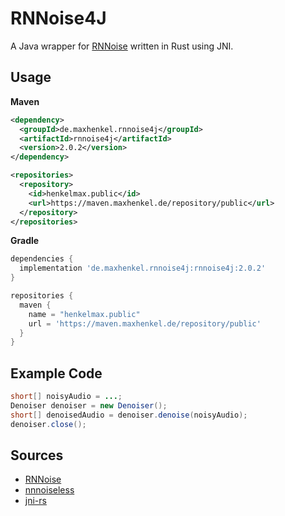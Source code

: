 # RNNoise4J

A Java wrapper for [RNNoise](https://jmvalin.ca/demo/rnnoise/) written in Rust using JNI.

## Usage

**Maven**

``` xml
<dependency>
  <groupId>de.maxhenkel.rnnoise4j</groupId>
  <artifactId>rnnoise4j</artifactId>
  <version>2.0.2</version>
</dependency>

<repositories>
  <repository>
    <id>henkelmax.public</id>
    <url>https://maven.maxhenkel.de/repository/public</url>
  </repository>
</repositories>
```

**Gradle**

``` groovy
dependencies {
  implementation 'de.maxhenkel.rnnoise4j:rnnoise4j:2.0.2'
}

repositories {
  maven {
    name = "henkelmax.public"
    url = 'https://maven.maxhenkel.de/repository/public'
  }
}
```

## Example Code

``` java
short[] noisyAudio = ...;
Denoiser denoiser = new Denoiser();
short[] denoisedAudio = denoiser.denoise(noisyAudio);
denoiser.close();
```

## Sources

- [RNNoise](https://gitlab.xiph.org/xiph/rnnoise)
- [nnnoiseless](https://github.com/jneem/nnnoiseless)
- [jni-rs](https://github.com/jni-rs/jni-rs)
